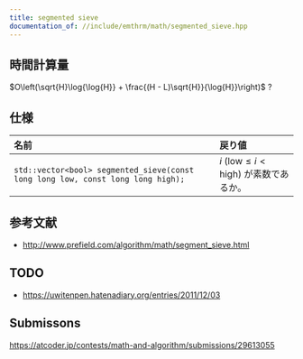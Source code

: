 ```yaml
---
title: segmented sieve
documentation_of: //include/emthrm/math/segmented_sieve.hpp
---
```



## 時間計算量

$O\left(\sqrt{H}\log{\log{H}} + \frac{(H - L)\sqrt{H}}{\log{H}}\right)$ ?


## 仕様

|名前|戻り値|
|:--|:--|
|`std::vector<bool> segmented_sieve(const long long low, const long long high);`|$i$ ($\mathrm{low} \leq i < \mathrm{high}$) が素数であるか。|


## 参考文献

- http://www.prefield.com/algorithm/math/segment_sieve.html


## TODO

- https://uwitenpen.hatenadiary.org/entries/2011/12/03


## Submissons

https://atcoder.jp/contests/math-and-algorithm/submissions/29613055
